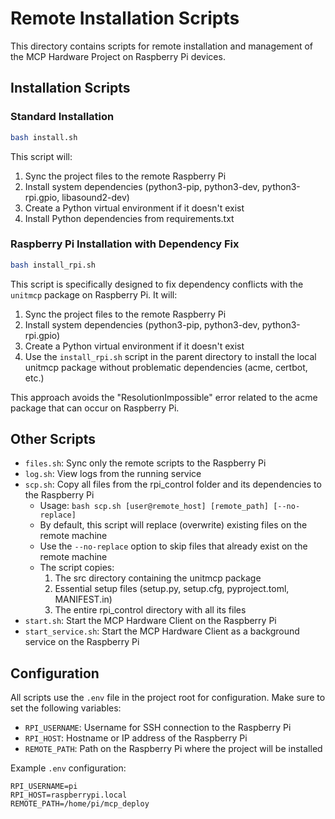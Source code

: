 # Remote Installation Scripts

This directory contains scripts for remote installation and management of the MCP Hardware Project on Raspberry Pi devices.

## Installation Scripts

### Standard Installation

```bash
bash install.sh
```

This script will:
1. Sync the project files to the remote Raspberry Pi
2. Install system dependencies (python3-pip, python3-dev, python3-rpi.gpio, libasound2-dev)
3. Create a Python virtual environment if it doesn't exist
4. Install Python dependencies from requirements.txt

### Raspberry Pi Installation with Dependency Fix

```bash
bash install_rpi.sh
```

This script is specifically designed to fix dependency conflicts with the `unitmcp` package on Raspberry Pi. It will:
1. Sync the project files to the remote Raspberry Pi
2. Install system dependencies (python3-pip, python3-dev, python3-rpi.gpio)
3. Create a Python virtual environment if it doesn't exist
4. Use the `install_rpi.sh` script in the parent directory to install the local unitmcp package without problematic dependencies (acme, certbot, etc.)

This approach avoids the "ResolutionImpossible" error related to the acme package that can occur on Raspberry Pi.

## Other Scripts

- `files.sh`: Sync only the remote scripts to the Raspberry Pi
- `log.sh`: View logs from the running service
- `scp.sh`: Copy all files from the rpi_control folder and its dependencies to the Raspberry Pi
  - Usage: `bash scp.sh [user@remote_host] [remote_path] [--no-replace]`
  - By default, this script will replace (overwrite) existing files on the remote machine
  - Use the `--no-replace` option to skip files that already exist on the remote machine
  - The script copies:
    1. The src directory containing the unitmcp package
    2. Essential setup files (setup.py, setup.cfg, pyproject.toml, MANIFEST.in)
    3. The entire rpi_control directory with all its files
- `start.sh`: Start the MCP Hardware Client on the Raspberry Pi
- `start_service.sh`: Start the MCP Hardware Client as a background service on the Raspberry Pi

## Configuration

All scripts use the `.env` file in the project root for configuration. Make sure to set the following variables:

- `RPI_USERNAME`: Username for SSH connection to the Raspberry Pi
- `RPI_HOST`: Hostname or IP address of the Raspberry Pi
- `REMOTE_PATH`: Path on the Raspberry Pi where the project will be installed

Example `.env` configuration:
```
RPI_USERNAME=pi
RPI_HOST=raspberrypi.local
REMOTE_PATH=/home/pi/mcp_deploy
```
